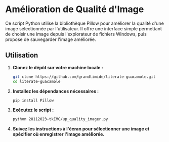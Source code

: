 # Amélioration de Qualité d'Image

Ce script Python utilise la bibliothèque Pillow pour améliorer la qualité d'une image sélectionnée par l'utilisateur. Il offre une interface simple permettant de choisir une image depuis l'explorateur de fichiers Windows, puis propose de sauvegarder l'image améliorée.

## Utilisation

1. **Clonez le dépôt sur votre machine locale :**

    ```bash
    git clone https://github.com/grandtimide/literate-guacamole.git
    cd literate-guacamole
    ```

2. **Installez les dépendances nécessaires :**

    ```bash
    pip install Pillow
    ```

3. **Exécutez le script :**

    ```bash
    python 28112023-tkIMG/up_quality_imager.py
    ```

4. **Suivez les instructions à l'écran pour sélectionner une image et spécifier où enregistrer l'image améliorée.**
